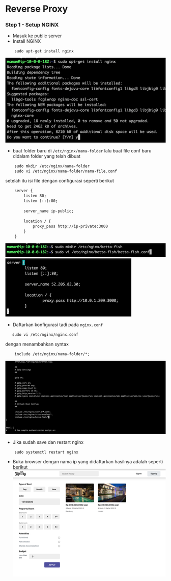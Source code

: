 # Reverse Proxy

### Step 1 - Setup NGINX
- Masuk ke public server
- Install NGINX
```
    sudo apt-get install nginx
```

 ![alt text](https://github.com/fitraaditama7/DumbwaysBootcamp/blob/master/week1/AWS%20-%20Reverse%20Proxy/img/1.png?raw=true)

- buat folder baru di `/etc/nginx/nama-folder` lalu buat file conf baru didalam folder yang telah dibuat
```
    sudo mkdir /etc/nginx/nama-folder
    sudo vi /etc/nginx/nama-folder/nama-file.conf
```

setelah itu isi file dengan configurasi seperti berikut
``` 
    server {
        listen 80;
        listem [::]:80;

        server_name ip-public;

        location / {
            proxy_pass http://ip-private:3000
        }
    }
```
 ![alt text](https://github.com/fitraaditama7/DumbwaysBootcamp/blob/master/week1/AWS%20-%20Reverse%20Proxy/img/2.png?raw=true)
 ![alt text](https://github.com/fitraaditama7/DumbwaysBootcamp/blob/master/week1/AWS%20-%20Reverse%20Proxy/img/5.png?raw=true)

 - Daftarkan konfigurasi tadi pada `nginx.conf`
 ```
    sudo vi /etc/nginx/nginx.conf
 ```
 dengan menambahkan syntax
```
    include /etc/nginx/nama-folder/*;
```
 ![alt text](https://github.com/fitraaditama7/DumbwaysBootcamp/blob/master/week1/AWS%20-%20Reverse%20Proxy/img/4.png?raw=true)

- Jika sudah save dan restart nginx
```
    sudo systemctl restart nginx
```

- Buka browser dengan nama ip yang didaftarkan hasilnya adalah seperti berikut
 ![alt text](https://github.com/fitraaditama7/DumbwaysBootcamp/blob/master/week1/AWS%20-%20Reverse%20Proxy/img/6.png?raw=true)





